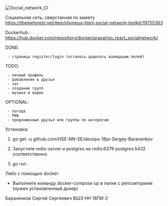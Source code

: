 ![Social_network_CI](https://github.com/HSE-NN-SE/devops-18pi-Sergey-Baranenkov/workflows/Social_network_CI/badge.svg)

Социальная сеть, сверстанная по макету https://themeforest.net/item/olympus-html-social-network-toolkit/19755363

Dockerhub : https://hub.docker.com/repository/docker/araxal/go_react_socialnetwork/

DONE:

     - страница register/login (осталось доделать валидацию полей)
     
TODO:

     - личный профиль
     - добавление в друзья
     - чат
     - создание групп
     - музыка и видео


OPTIONAL:

     - погода
     - PWA
     - предложенные друзья или группы по интересам


Установка:

1. go get -u github.com/HSE-NN-SE/devops-18pi-Sergey-Baranenkov

2. Запустите redis-server и postgres на redis:6379 postgres:5432 соответственно

3. go run .

Либо с помощью docker:

- Выполните команду docker-compose up в папке с репозиторием (нужен установленный докер)


Бараненков Сергей Сергеевич ВШЭ НН 18ПИ-2
